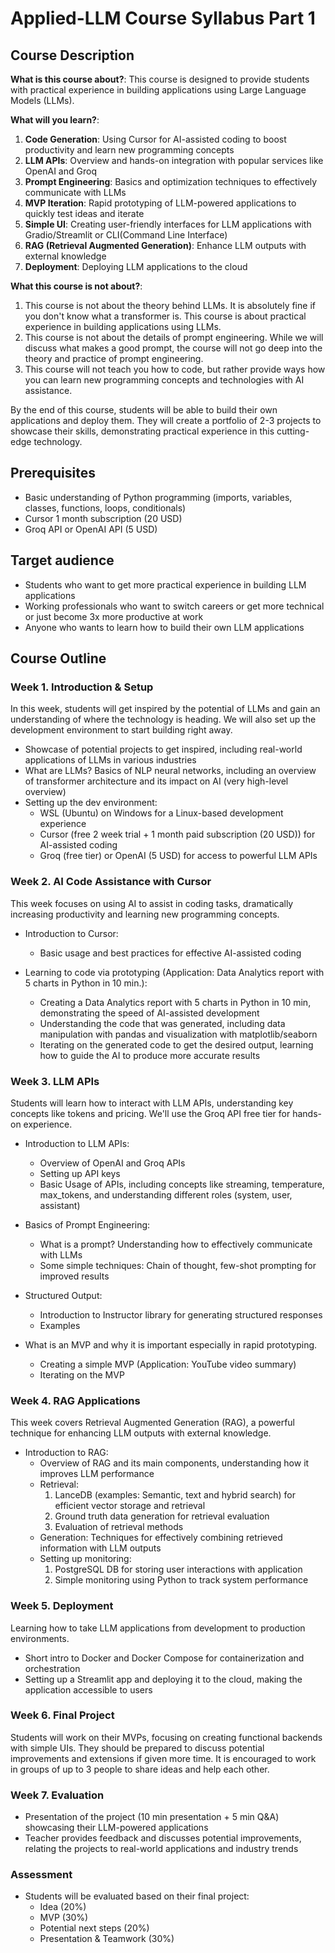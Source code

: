 # Applied-LLM Course Syllabus Part 1

## Course Description

**What is this course about?**: 
This course is designed to provide students with practical experience in building applications using Large Language Models (LLMs). 

**What will you learn?**: 
1. **Code Generation**: Using Cursor for AI-assisted coding to boost productivity and learn new programming concepts
2. **LLM APIs**: Overview and hands-on integration with popular services like OpenAI and Groq
3. **Prompt Engineering**: Basics and optimization techniques to effectively communicate with LLMs
4. **MVP Iteration**: Rapid prototyping of LLM-powered applications to quickly test ideas and iterate
5. **Simple UI**: Creating user-friendly interfaces for LLM applications with Gradio/Streamlit or CLI(Command Line Interface)
6. **RAG (Retrieval Augmented Generation)**: Enhance LLM outputs with external knowledge
7. **Deployment**: Deploying LLM applications to the cloud

**What this course is not about?**: 
1. This course is not about the theory behind LLMs. It is absolutely fine if you don't know what a transformer is. This course is about practical experience in building applications using LLMs.
2. This course is not about the details of prompt engineering. While we will discuss what makes a good prompt, the course will not go deep into the theory and practice of prompt engineering.
3. This course will not teach you how to code, but rather provide ways how you can learn new programming concepts and technologies with AI assistance.

By the end of this course, students will be able to build their own applications and deploy them. They will create a portfolio of 2-3 projects to showcase their skills, demonstrating practical experience in this cutting-edge technology.

## Prerequisites

- Basic understanding of Python programming (imports, variables, classes, functions, loops, conditionals)
- Cursor 1 month subscription (20 USD)
- Groq API or OpenAI API (5 USD)

## Target audience

- Students who want to get more practical experience in building LLM applications
- Working professionals who want to switch careers or get more technical or just become 3x more productive at work
- Anyone who wants to learn how to build their own LLM applications

## Course Outline

### Week 1. Introduction & Setup
In this week, students will get inspired by the potential of LLMs and gain an understanding of where the technology is heading. We will also set up the development environment to start building right away.

- Showcase of potential projects to get inspired, including real-world applications of LLMs in various industries
- What are LLMs? Basics of NLP neural networks, including an overview of transformer architecture and its impact on AI (very high-level overview)
- Setting up the dev environment:
  - WSL (Ubuntu) on Windows for a Linux-based development experience
  - Cursor (free 2 week trial + 1 month paid subscription (20 USD)) for AI-assisted coding
  - Groq (free tier) or OpenAI (5 USD) for access to powerful LLM APIs

### Week 2. AI Code Assistance with Cursor
This week focuses on using AI to assist in coding tasks, dramatically increasing productivity and learning new programming concepts.

- Introduction to Cursor:
  - Basic usage and best practices for effective AI-assisted coding

- Learning to code via prototyping (Application: Data Analytics report with 5 charts in Python in 10 min.):  
  - Creating a Data Analytics report with 5 charts in Python in 10 min, demonstrating the speed of AI-assisted development
  - Understanding the code that was generated, including data manipulation with pandas and visualization with matplotlib/seaborn
  - Iterating on the generated code to get the desired output, learning how to guide the AI to produce more accurate results

### Week 3. LLM APIs
Students will learn how to interact with LLM APIs, understanding key concepts like tokens and pricing. We'll use the Groq API free tier for hands-on experience.

- Introduction to LLM APIs:
  - Overview of OpenAI and Groq APIs
  - Setting up API keys
  - Basic Usage of APIs, including concepts like streaming, temperature, max_tokens, and understanding different roles (system, user, assistant)

- Basics of Prompt Engineering:
  - What is a prompt? Understanding how to effectively communicate with LLMs
  - Some simple techniques: Chain of thought, few-shot prompting for improved results

- Structured Output: 
  - Introduction to Instructor library for generating structured responses
  - Examples

- What is an MVP and why it is important especially in rapid prototyping.
    - Creating a simple MVP (Application: YouTube video summary)
    - Iterating on the MVP

### Week 4. RAG Applications
This week covers Retrieval Augmented Generation (RAG), a powerful technique for enhancing LLM outputs with external knowledge.

- Introduction to RAG:
  - Overview of RAG and its main components, understanding how it improves LLM performance
  - Retrieval:
    1. LanceDB (examples: Semantic, text and hybrid search) for efficient vector storage and retrieval
    2. Ground truth data generation for retrieval evaluation
    3. Evaluation of retrieval methods
  - Generation: Techniques for effectively combining retrieved information with LLM outputs
  - Setting up monitoring: 
    1. PostgreSQL DB for storing user interactions with application
    2. Simple monitoring using Python to track system performance

### Week 5. Deployment
Learning how to take LLM applications from development to production environments.

- Short intro to Docker and Docker Compose for containerization and orchestration
- Setting up a Streamlit app and deploying it to the cloud, making the application accessible to users

### Week 6. Final Project 

Students will work on their MVPs, focusing on creating functional backends with simple UIs. They should be prepared to discuss potential improvements and extensions if given more time. It is encouraged to work in groups of up to 3 people to share ideas and help each other.

### Week 7. Evaluation

- Presentation of the project (10 min presentation + 5 min Q&A) showcasing their LLM-powered applications
- Teacher provides feedback and discusses potential improvements, relating the projects to real-world applications and industry trends

### Assessment

- Students will be evaluated based on their final project:
    - Idea (20%)
    - MVP (30%)
    - Potential next steps (20%) 
    - Presentation & Teamwork (30%)

